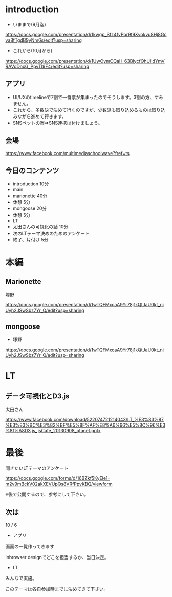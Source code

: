# introduction

- いままで(9月迄)

https://docs.google.com/presentation/d/1kwgp_Sfz4fvPor9t9Xvokvu8Hj8Gcva8fTgdB9yNm6s/edit?usp=sharing

- これから(10月から)

https://docs.google.com/presentation/d/1UwOymCQaH_63BlycfQhUIidYmVRAVdDnxG_PpvTI9F4/edit?usp=sharing

## アプリ

- UI/UXのtimelineで7割で一番票が集まったのでそうします。3割の方、すみません。
- これから、多数決で決めて行くのですが、少数派も取り込めるものは取り込みながら進めて行きます。
 - SNSペットの案=>SNS連携は付けましょう。


## 会場

https://www.facebook.com/multimediaschoolwave?fref=ts

## 今日のコンテンツ

- introduction 10分
- main
 - marionette 40分
 - 休憩 5分
 - mongoose 20分
 - 休憩 5分
- LT
 - 太田さんの可視化の話 10分
- 次のLTテーマ決めのためのアンケート
- 終了、片付け 5分

# 本編

## Marionette

塚野

https://docs.google.com/presentation/d/1wTQFMxcaA9Yr78j1kQtJaU0kt_niUyh2JSwSbz7Yr_Q/edit?usp=sharing

## mongoose

- 塚野

https://docs.google.com/presentation/d/1wTQFMxcaA9Yr78j1kQtJaU0kt_niUyh2JSwSbz7Yr_Q/edit?usp=sharing

# LT

## データ可視化とD3.js

太田さん

https://www.facebook.com/download/522074721214043/LT_%E3%83%87%E3%83%BC%E3%82%BF%E5%8F%AF%E8%A6%96%E5%8C%96%E3%81%A8D3.js_jsCafe_20130908_otanet.pptx

# 最後

聞きたいLTテーマのアンケート

https://docs.google.com/forms/d/16BZkf5KyEle1-m2v9mBckV02akXEVUpQs8VRfPpvKBQ/viewform

※後で公開するので、参考にして下さい。


## 次は

10 / 6

- アプリ

画面の一覧作ってきます

inbrowser designでどこを担当するか、当日決定。

- LT

みんなで実施。

このテーマは各自参加時までに決めてきて下さい。

